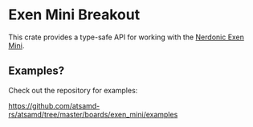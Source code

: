 # Exen Mini Breakout

This crate provides a type-safe API for working with the [Nerdonic Exen Mini](https://www.nerdonic.com).

## Examples?

Check out the repository for examples:

https://github.com/atsamd-rs/atsamd/tree/master/boards/exen_mini/examples
